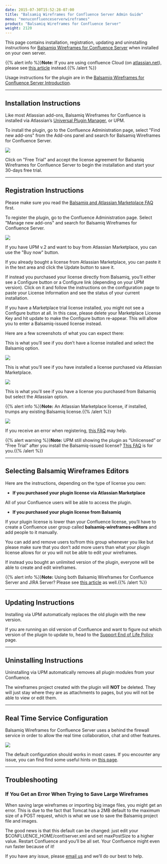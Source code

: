 ```yaml
---
date: 2015-07-30T15:52:28-07:00
title: "Balsamiq Wireframes for Confluence Server Admin Guide"
menu: "menuconfluenceserverwireframes"
product: "Balsamiq Wireframes for Confluence Server"
weight: 2120
---
```


This page contains installation, registration, updating and uninstalling instructions for [Balsamiq Wireframes for Confluence Server](https://marketplace.atlassian.com/plugins/com.balsamiq.confluence.plugins.mockups/server/overview) when installed on your own server.

{{% alert info %}}**Note:** If you are using confluence Cloud (on [atlassian.net](http://atlassian.net)), please see [this article](https://docs.balsamiq.com/confluence/cloud/admin-guide-cloud/) instead.{{% /alert %}}

Usage instructions for the plugin are in the [Balsamiq Wireframes for Confluence Server Introduction](../intro/).

* * *

## Installation Instructions

Like most Atlassian add-ons, Balsamiq Wireframes for Confluence is installed via Atlassian’s [Universal Plugin Manager](https://plugins.atlassian.com/plugins/com.atlassian.upm.atlassian-universal-plugin-manager-plugin), or UPM.

To install the plugin, go to the Confluence Administration page, select "Find new add-ons" from the Add-ons panel and search for Balsamiq Wireframes for Confluence Server.

![](https://media.balsamiq.com/img/support/installation/confluence-install-server1.png)

Click on "Free Trial" and accept the license agreement for Balsamiq Wireframes for Confluence Server to begin the installation and start your 30-days free trial.

* * *

## Registration Instructions

Please make sure you read the [Balsamiq and Atlassian Marketplace FAQ](https://support.balsamiq.com/sales/marketplace/) first.

To register the plugin, go to the Confluence Administration page. Select "Manage new add-ons" and search for Balsamiq Wireframes for Confluence Server.

![](//media.balsamiq.com/img/support/docs/confluence/wireframes/admin-guide-2.png)

If you have UPM v.2 and want to buy from Atlassian Marketplace, you can use the "Buy now" button.

If you already bought a license from Atlassian Marketplace, you can paste it in the text area and click the Update button to save it.

If instead you purchased your license directly from Balsamiq, you’ll either see a Configure button or a Configure link (depending on your UPM version). Click on it and follow the instructions on the configuration page to paste your License Information and see the status of your current installation.

If you have a Marketplace trial license installed, you might not see a Configure button at all. In this case, please delete your Marketplace License Key and hit update to make the Configure button re-appear. This will allow you to enter a Balsamiq-issued license instead.

Here are a few screenshots of what you can expect there:

This is what you’ll see if you don’t have a license installed and select the Balsamiq option.

![](//media.balsamiq.com/img/support/docs/confluence/wireframes/admin-guide-3.png)

This is what you’ll see if you have installed a license purchased via Atlassian Marketplace.

![](//media.balsamiq.com/img/support/docs/confluence/wireframes/admin-guide-4.png)

This is what you’ll see if you have a license you purchased from Balsamiq but select the Atlassian option.

{{% alert info %}}**Note:** An Atlassian Marketplace license, if installed, trumps any existing Balsamiq license.{{% /alert %}}

![](//media.balsamiq.com/img/support/docs/confluence/wireframes/admin-guide-5.png)

If you receive an error when registering, [this FAQ](https://support.balsamiq.com/plugins/failedtovalidatelicense/) may help.

{{% alert warning %}}**Note:** UPM still showing the plugin as “Unlicensed” or “Free Trial” after you install the Balsamiq-issued license? [This FAQ](https://support.balsamiq.com/plugins/atlassianlicensenotshowing/) is for you.{{% /alert %}}

* * *

## Selecting Balsamiq Wireframes Editors

Here are the instructions, depending on the type of license you own:

- **If you purchased your plugin license via Atlassian Marketplace**

All of your Confluence users will be able to access the plugin.

- **If you purchased your plugin license from Balsamiq**

If your plugin license is lower than your Confluence license, you’ll have to create a Confluence user group called **balsamiq-wireframes-editors** and add people to it manually.

You can add and remove users to/from this group whenever you like but please make sure that you don’t add more users than what your plugin license allows for or you will not be able to edit your wireframes.

If instead you bought an unlimited version of the plugin, everyone will be able to create and edit wireframes.

{{% alert info %}}**Note:** Using both Balsamiq Wireframes for Confluence Server and JIRA Server? Please see [this article](https://support.balsamiq.com/plugins/atlassianldap/) as well.{{% /alert %}}

* * *

## Updating Instructions

Installing via UPM automatically replaces the old plugin with the new version.

If you are running an old version of Confluence and want to figure out which version of the plugin to update to, head to the [Support End of Life Policy](https://support.balsamiq.com/sales/atlassianeol/) page.

* * *

## Uninstalling Instructions

Uninstalling via UPM automatically removes all plugin modules from your Confluence.

The wireframes project created with the plugin will **NOT** be deleted. They will just stay where they are as attachments to pages, but you will not be able to view or edit them.

* * *

## Real Time Service Configuration

Balsamiq Wireframes for Confluence Server uses a behind the firewall service in order to allow the real time collaboration, chat and other features.

![](//media.balsamiq.com/img/support/docs/confluence/wireframes/rtc-troubleshooting-2.png)

The default configuration should works in most cases. If you encounter any issue, you can find find some useful hints on [this page](../rtc-troubleshooting/).

* * *

## Troubleshooting

### If You Get an Error When Trying to Save Large Wireframes

When saving large wireframes or importing big image files, you might get an error. This is due to the fact that Tomcat has a 2MB default to the maximum size of a POST request, which is what we use to save the Balsamiq project file and images.

The good news is that this default can be changed: just edit your $CONFLUENCE_HOME/conf/server.xml and set maxPostSize to a higher value. Restart Confluence and you’ll be all set. Your Confluence might even run faster because of it!

If you have any issue, please [email us](https://balsamiq.com/company/contact/#/t/m4c) and we’ll do our best to help.
